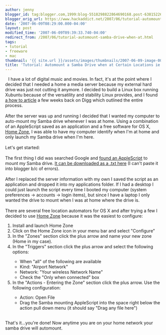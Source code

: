 ```yaml
---
author: jenny
blogger_id: tag:blogger.com,1999:blog-5518298822864690168.post-6381522651580082609
blogger_orig_url: https://www.hackaddict.net/2007/06/tutorial-automount-samba-drive-when-at.html
date: '2007-06-09T08:29:00.000-04:00'
layout: post
modified_time: '2007-06-09T09:39:33.740-04:00'
redirect_from: /2007/06/tutorial-automount-samba-drive-when-at.html
tags:
- tutorial
- freeware
- mac
thumbnail: '{{ site.url }}/assets/images/thumbnails/2007-06-09-image-0000.png'
title: 'Tutorial: Automount a Samba Drive when at Certain Locations ie Home'
---
```


<img alt="" border="0" id="BLOGGER_PHOTO_ID_5074050094347540162" src="{{ site.url }}/assets/images/2007-06-09-image-0000.png" style="margin: 0pt 10px 10px 0pt; float: left; "/>I have a lot of digital music and movies.  In fact, it's at the point where I decided that I needed a home a media server because my external hard drive was just not cutting it anymore.  I decided to build a Linux box running Xubuntu because of the versatility and stability Linux provides, and I found <a href="http://www.bit-tech.net/bits/2007/06/05/build_your_own_server/1">a how to article</a> a few weeks back on Digg which outlined the entire process.<br/><br/>After the server was up and running I decided that I wanted my computer to auto-mount my Samba drive whenever I was at home.   Using a combination of an AppleScript saved as an application and a free software for OS X, <a href="http://metaquark.de/homezone/">Home Zone</a>, I was able to have my computer identify when I'm at home and only launch my Samba drive when I'm here.<br/><br/>Let's get started:<br/><br/>The first thing I did was searched Google and <a href="http://forums.macosxhints.com/archive/index.php/t-16189.html">found an AppleScript</a> to mount my Samba drive.  <a href="http://www.divshare.com/download/886266-ce9">It can be downloaded as a .txt here</a> (I can't paste it into blogger b/c of errors).<br/><br/>After I replaced the server information with my own I saved the script as an application and dropped it into my applications folder.  If I had a desktop I could just launch the script every time I booted my computer (system preferences -&gt; accounts -&gt; login items), but since I have a laptop I only wanted the drive to mount when I was at home where the drive is.<br/><br/>There are several free location automators for OS X and after trying a few I decided to use <a href="http://metaquark.de/homezone/">Home Zone</a> because it was the easiest to configure:<ol><li>Install and launch Home Zone</li><li>Click on the Home Zone icon in your menu bar and select "Configure"</li><li>In the "Zones" section click the plus arrow and name your new zone (Home in my case).</li><li>In the "Triggers" section click the plus arrow and select the following options:</li><ul><li>When "all" of the following are available</li><li>Kind: "Airport Network"</li><li>Network: "Your wireless Network Name"</li><li>Check the "Only when connected" box</li></ul><li>In the "Actions - Entering the Zone" section click the plus arrow.  Use the following configuration:<br/></li><ul><li>Action: Open File</li><li>Drag the Samba mounting AppleScript into the space right below the action pull down menu (it should say "Drag any file here")<br/><br/><img alt="" border="0" id="BLOGGER_PHOTO_ID_5074058409404225250" src="{{ site.url }}/assets/images/2007-06-09-image-0001.jpg" style="margin: 0px auto 10px; display: block; text-align: center; "/></li></ul></ol>That's it...you're done!  Now anytime you are on your home network your samba drive will automount.<br/><workgroup><user><pwd><server></server></pwd></user></workgroup>